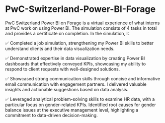 # PwC-Switzerland-Power-BI-Forage

PwC Switzerland Power BI on Forage is a virtual experience of what interns at PwC work on using Power BI. The simulation consists of 4 tasks in total and provides a certificate on completion. In the simulation, I:

✅ Completed a job simulation, strengthening my Power BI skills to better understand clients and their data visualization needs.

✅ Demonstrated expertise in data visualization by creating Power BI dashboards that effectively conveyed KPIs, showcasing my ability to respond to client requests with well-designed solutions.

✅ Showcased strong communication skills through concise and informative email communication with engagement partners. I delivered valuable insights and actionable suggestions based on data analysis.

✅ Leveraged analytical problem-solving skills to examine HR data, with a particular focus on gender-related KPIs. Identified root causes for gender balance issues at the executive management level, highlighting a commitment to data-driven decision-making.

